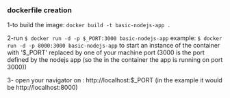 ### **dockerfile creation**

1-to build the image:
`docker build -t basic-nodejs-app .`

2-run 
`$ docker run -d -p $_PORT:3000 basic-nodejs-app`
example: `$ docker run -d -p 8000:3000 basic-nodejs-app`
to start an instance of the container with '$_PORT' replaced by one of your machine port 
(3000 is the port defined by the nodejs app (so the in the container the app is running on port 3000))
 
 3- open your navigator on : http://localhost:$_PORT (in the example it would be http://localhost:8000)
